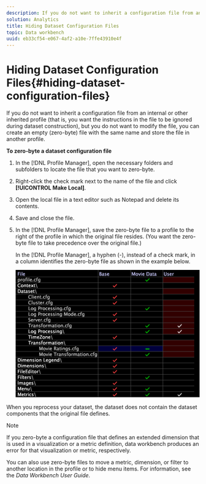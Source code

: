 ```yaml
---
description: If you do not want to inherit a configuration file from an internal or other inherited profile (that is, you want the instructions in the file to be ignored during dataset construction), but you do not want to modify the file, you can create an empty (zero-byte) file with the same name and store the file in another profile.
solution: Analytics
title: Hiding Dataset Configuration Files
topic: Data workbench
uuid: eb33cf54-e067-4af2-a10e-7ffe43910e4f
---
```


# Hiding Dataset Configuration Files{#hiding-dataset-configuration-files}

If you do not want to inherit a configuration file from an internal or other inherited profile (that is, you want the instructions in the file to be ignored during dataset construction), but you do not want to modify the file, you can create an empty (zero-byte) file with the same name and store the file in another profile.

**To zero-byte a dataset configuration file** 

1. In the [!DNL Profile Manager], open the necessary folders and subfolders to locate the file that you want to zero-byte.
1. Right-click the check mark next to the name of the file and click **[!UICONTROL Make Local]**.
1. Open the local file in a text editor such as Notepad and delete its contents.
1. Save and close the file.
1. In the [!DNL Profile Manager], save the zero-byte file to a profile to the right of the profile in which the original file resides. (You want the zero-byte file to take precedence over the original file.)

   In the [!DNL Profile Manager], a hyphen (-), instead of a check mark, in a column identifies the zero-byte file as shown in the example below.

   ![](assets/vis_ProfileManager_ZeroByteFile.png)

When you reprocess your dataset, the dataset does not contain the dataset components that the original file defines.

>[!NOTE]
>
>If you zero-byte a configuration file that defines an extended dimension that is used in a visualization or a metric definition, data workbench produces an error for that visualization or metric, respectively.

You can also use zero-byte files to move a metric, dimension, or filter to another location in the profile or to hide menu items. For information, see the *Data Workbench User Guide*. 
